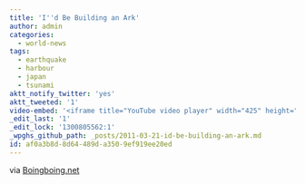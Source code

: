 ```yaml
---
title: 'I''d Be Building an Ark'
author: admin
categories:
  - world-news
tags:
  - earthquake
  - harbour
  - japan
  - tsunami
aktt_notify_twitter: 'yes'
aktt_tweeted: '1'
video-embed: '<iframe title="YouTube video player" width="425" height="349" src="http://www.youtube.com/embed/Ct9GEaWAmJg?rel=0" frameborder="0" allowfullscreen></iframe>'
_edit_last: '1'
_edit_lock: '1300805562:1'
_wpghs_github_path: _posts/2011-03-21-id-be-building-an-ark.md
id: af0a3b8d-8d64-489d-a350-9ef919ee20ed
---
```

<p>via <a href="http://feeds.boingboing.net/~r/boingboing/iBag/~3/nRyI6_3Ly5g/tsunami-vs-japanese.html" title="" target="">Boingboing.net</a></p>
